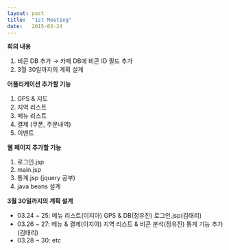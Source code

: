 ```yaml
---
layout: post
title:  "1st Meeting"
date:   2015-03-24
---
```


**회의 내용**

  1. 비콘 DB 추가 → 카페 DB에 비콘 ID 필드 추가
  2. 3월 30일까지의 계획 설계



**어플리케이션 추가할 기능**

  1. GPS & 지도
  2. 지역 리스트
  3. 메뉴 리스트
  4. 결제 (쿠폰, 주문내역)
  5. 이벤트



**웹 페이지 추가할 기능**

  1. 로그인.jsp
  2. main.jsp
  3. 통계.jsp (jquery 공부)
  4. java beans 설계



**3월 30일까지의 계획 설계**

  - 03.24 ~ 25: 메뉴 리스트(이지아) GPS & DB(정유진) 로그인.jsp(김태리)
  - 03.26 ~ 27: 메뉴 & 결제(이지아) 지역 리스트 & 비콘 분석(정유진) 통계 기능 추가(김태리)
  - 03.28 ~ 30: etc